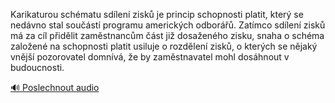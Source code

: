 
Karikaturou schématu sdílení zisků je princip schopnosti platit, který se nedávno stal součástí programu amerických odborářů. Zatímco sdílení zisků má za cíl přidělit zaměstnancům část již dosaženého zisku, snaha o schéma založené na schopnosti platit usiluje o rozdělení zisků, o kterých se nějaký vnější pozorovatel domnívá, že by zaměstnavatel mohl dosáhnout v budoucnosti.

[🔊 Poslechnout audio](/data/7-paragraphs/audio/chapter_162/para_001-Karikaturou-schmatu-sdlen-zisk-je-princip-scho.mp3)
